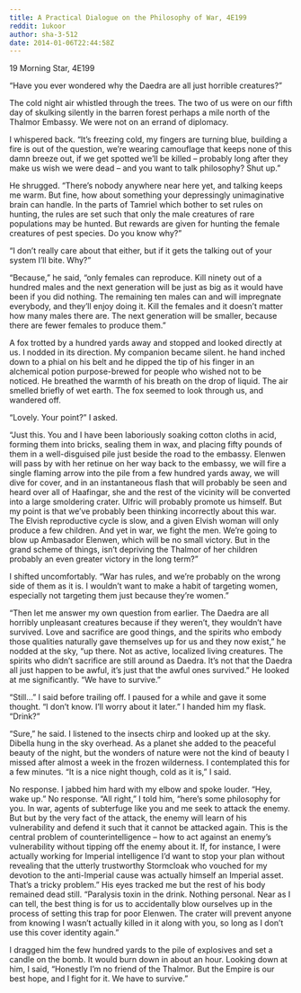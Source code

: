 ```yaml
---
title: A Practical Dialogue on the Philosophy of War, 4E199
reddit: 1ukoor
author: sha-3-512
date: 2014-01-06T22:44:58Z
---
```


19 Morning Star, 4E199

“Have you ever wondered why the Daedra are all just horrible creatures?”

The cold night air whistled through the trees. The two of us were on our fifth
day of skulking silently in the barren forest perhaps a mile north of the
Thalmor Embassy. We were not on an errand of diplomacy.

I whispered back. “It’s freezing cold, my fingers are turning blue, building a
fire is out of the question, we’re wearing camouflage that keeps none of this
damn breeze out, if we get spotted we’ll be killed – probably long after they
make us wish we were dead – and you want to talk philosophy? Shut up.”

He shrugged. “There’s nobody anywhere near here yet, and talking keeps me warm.
But fine, how about something your depressingly unimaginative brain can handle.
In the parts of Tamriel which bother to set rules on hunting, the rules are set
such that only the male creatures of rare populations may be hunted. But rewards
are given for hunting the female creatures of pest species. Do you know why?”

“I don’t really care about that either, but if it gets the talking out of your
system I’ll bite. Why?”

“Because,” he said, “only females can reproduce. Kill ninety out of a hundred
males and the next generation will be just as big as it would have been if you
did nothing. The remaining ten males can and will impregnate everybody, and
they’ll enjoy doing it. Kill the females and it doesn’t matter how many males
there are. The next generation will be smaller, because there are fewer females
to produce them.”

A fox trotted by a hundred yards away and stopped and looked directly at us. I
nodded in its direction. My companion became silent. he hand inched down to a
phial on his belt and he dipped the tip of his finger in an alchemical potion
purpose-brewed for people who wished not to be noticed. He breathed the warmth
of his breath on the drop of liquid. The air smelled briefly of wet earth. The
fox seemed to look through us, and wandered off.

“Lovely. Your point?” I asked.

“Just this. You and I have been laboriously soaking cotton cloths in acid,
forming them into bricks, sealing them in wax, and placing fifty pounds of them
in a well-disguised pile just beside the road to the embassy. Elenwen will pass
by with her retinue on her way back to the embassy, we will fire a single
flaming arrow into the pile from a few hundred yards away, we will dive for
cover, and in an instantaneous flash that will probably be seen and heard over
all of Haafingar, she and the rest of the vicinity will be converted into a
large smoldering crater. Ulfric will probably promote us himself. But my point
is that we’ve probably been thinking incorrectly about this war. The Elvish
reproductive cycle is slow, and a given Elvish woman will only produce a few
children. And yet in war, we fight the men. We’re going to blow up Ambasador
Elenwen, which will be no small victory. But in the grand scheme of things,
isn’t depriving the Thalmor of her children probably an even greater victory in
the long term?”

I shifted uncomfortably. “War has rules, and we’re probably on the wrong side of
them as it is. I wouldn’t want to make a habit of targeting women, especially
not targeting them just because they’re women.”

“Then let me answer my own question from earlier. The Daedra are all horribly
unpleasant creatures because if they weren’t, they wouldn’t have survived. Love
and sacrifice are good things, and the spirits who embody those qualities
naturally gave themselves up for us and they now exist,” he nodded at the sky,
“up there. Not as active, localized living creatures. The spirits who didn’t
sacrifice are still around as Daedra. It’s not that the Daedra all just happen
to be awful, it’s just that the awful ones survived.” He looked at me
significantly. “We have to survive.”

“Still…” I said before trailing off. I paused for a while and gave it some
thought. “I don’t know. I’ll worry about it later.” I handed him my flask.
“Drink?”

“Sure,” he said. I listened to the insects chirp and looked up at the sky.
Dibella hung in the sky overhead. As a planet she added to the peaceful beauty
of the night, but the wonders of nature were not the kind of beauty I missed
after almost a week in the frozen wilderness. I contemplated this for a few
minutes. “It is a nice night though, cold as it is,” I said.

No response. I jabbed him hard with my elbow and spoke louder. “Hey, wake up.”
No response. “All right,” I told him, “here’s some philosophy for you. In war,
agents of subterfuge like you and me seek to attack the enemy. But but by the
very fact of the attack, the enemy will learn of his vulnerability and defend it
such that it cannot be attacked again. This is the central problem of
counterintelligence – how to act against an enemy’s vulnerability without
tipping off the enemy about it. If, for instance, I were actually working for
Imperial intelligence I’d want to stop your plan without revealing that the
utterly trustworthy Stormcloak who vouched for my devotion to the anti-Imperial
cause was actually himself an Imperial asset. That’s a tricky problem.” His eyes
tracked me but the rest of his body remained dead still. “Paralysis toxin in the
drink. Nothing personal. Near as I can tell, the best thing is for us to
accidentally blow ourselves up in the process of setting this trap for poor
Elenwen. The crater will prevent anyone from knowing I wasn’t actually killed in
it along with you, so long as I don’t use this cover identity again.”

I dragged him the few hundred yards to the pile of explosives and set a candle
on the bomb. It would burn down in about an hour. Looking down at him, I said,
“Honestly I’m no friend of the Thalmor. But the Empire is our best hope, and I
fight for it. We have to survive.”
